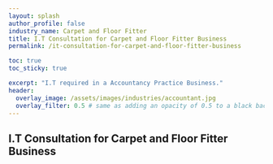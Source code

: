 ```yaml
---
layout: splash 
author_profile: false 
industry_name: Carpet and Floor Fitter
title: I.T Consultation for Carpet and Floor Fitter Business
permalink: /it-consultation-for-carpet-and-floor-fitter-business

toc: true
toc_sticky: true

excerpt: "I.T required in a Accountancy Practice Business."
header:
  overlay_image: /assets/images/industries/accountant.jpg
  overlay_filter: 0.5 # same as adding an opacity of 0.5 to a black background
---
```


## I.T Consultation for Carpet and Floor Fitter Business